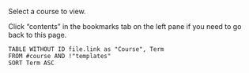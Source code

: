 Select a course to view.

Click “contents” in the bookmarks tab on the left pane if you need to go back to this page.

```dataview
TABLE WITHOUT ID file.link as "Course", Term 
FROM #course AND !"templates"
SORT Term ASC
```
